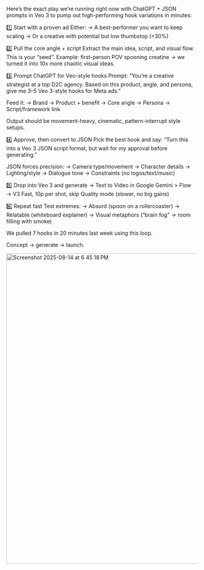 Here’s the exact play we’re running right now with ChatGPT + JSON prompts in Veo 3 to pump out high-performing hook variations in minutes:

1️⃣ Start with a proven ad
Either:
→ A best-performer you want to keep scaling
→ Or a creative with potential but low thumbstop (<30%)

2️⃣ Pull the core angle + script
Extract the main idea, script, and visual flow. This is your “seed”.
Example: first-person POV spooning creatine → we turned it into 10x more chaotic visual ideas.

3️⃣ Prompt ChatGPT for Veo-style hooks
Prompt: “You’re a creative strategist at a top D2C agency. Based on this product, angle, and persona, give me 3–5 Veo 3-style hooks for Meta ads.”

Feed it:
→ Brand
→ Product + benefit
→ Core angle
→ Persona
→ Script/framework link

Output should be movement-heavy, cinematic, pattern-interrupt style setups.

4️⃣ Approve, then convert to JSON
Pick the best hook and say: “Turn this into a Veo 3 JSON script format, but wait for my approval before generating.”

JSON forces precision:
→ Camera type/movement
→ Character details
→ Lighting/style
→ Dialogue tone
→ Constraints (no logos/text/music)

5️⃣ Drop into Veo 3 and generate
→ Text to Video in Google Gemini > Flow
→ V3 Fast, 10p per shot, skip Quality mode (slower, no big gains)

6️⃣ Repeat fast
Test extremes:
→ Absurd (spoon on a rollercoaster)
→ Relatable (whiteboard explainer)
→ Visual metaphors (“brain fog” → room filling with smoke)

We pulled 7 hooks in 20 minutes last week using this loop.

Concept → generate → launch.

<img width="848" height="817" alt="Screenshot 2025-08-14 at 6 45 18 PM" src="https://github.com/user-attachments/assets/32c557e2-6290-4422-b272-c47e8332ed9e" />

